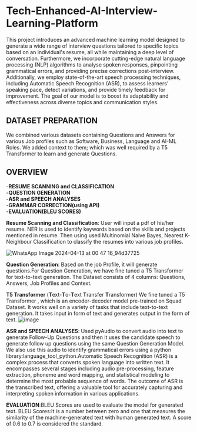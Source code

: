 # Tech-Enhanced-AI-Interview-Learning-Platform
This project introduces an advanced machine learning model designed to generate a wide range of interview questions tailored to specific topics based on an individual's resume, all while maintaining a deep level of conversation. Furthermore, we incorporate cutting-edge natural language processing (NLP) algorithms to analyse spoken responses, pinpointing grammatical errors, and providing precise corrections post-interview. Additionally, we employ state-of-the-art speech processing techniques, including Automatic Speech Recognition (ASR), to assess learners' speaking pace, detect variations, and provide timely feedback for improvement. The goal of our model is to boost its adaptability and effectiveness across diverse topics and communication styles.


## DATASET PREPARATION
We combined various datasets containing Questions and Answers for various Job profiles such as Software, Business, Language and AI-ML Roles. 
We added context to them; which was well required by a T5 Transformer to learn and generate Questions.

## OVERVIEW

-**RESUME SCANNING and CLASSIFICATION**\
-**QUESTION GENERATION**\
-**ASR and SPEECH ANALYSES**\
-**GRAMMAR CORRECTION(using API)**\
-**EVALUATION(BLEU SCORES)**

**Resume Scanning and Classification**:  User will input a pdf of his/her resume. NER is used to identify keywords based on the skills and projects mentioned in resume. Then using used Multinomial Naive Bayes, Nearest K-Neighbour Classification to classify the resumes into various job profiles.

![WhatsApp Image 2024-04-13 at 00 47 16_94d37725](https://github.com/galactic-me/Tech-Enhanced-AI-Interview-Learning-Platform/assets/126558668/4ca540a3-ca3e-4aca-bfd9-7911dfbcf212)

**Question Generation**: Based on the job Profile, it will generate questions.For Question Generation, we have fine tuned a T5 Transformer for text-to-text generation. The Dataset consists of 4 columns: Questions, Answers, Job Profiles and Context. 

  **T5 Transformer** (**T**ext-**T**o-**T**ext **T**ransfer **T**ransformer)
   We fine tuned a T5 Transformer , which is an encoder-decoder model pre-trained on Squad Dataset. It works well on a variety of tasks that include text-to-text generation. It takes input in form of text and generates output in the form of text.
   ![image](https://github.com/galactic-me/Tech-Enhanced-AI-Interview-Learning-Platform/assets/126558668/143db14b-3a8d-4920-8aa3-0507a715f2aa)

**ASR and SPEECH ANALYSES**: Used pyAudio to convert audio into text to generate Follow-Up Questions and then it uses the candidate speech to generate follow up questions using the same Question Generation Model. We also use this audio to identify grammatical errors using a python library:language_tool_python.Automatic Speech Recognition (ASR) is a complex process that converts spoken language into written text. It encompasses several stages including audio pre-processing, feature extraction, phoneme and word mapping, and statistical modeling to determine the most probable sequence of words. The outcome of ASR is the transcribed text, offering a valuable tool for accurately capturing and interpreting spoken information in various applications.

**EVALUATION**:BLEU Scores are used to evaluate the model for generated text.
BLEU Scores:It is a number between zero and one that measures the similarity of the machine-generated text with human generated text. A score of 0.6 to 0.7 is considered the standard.




